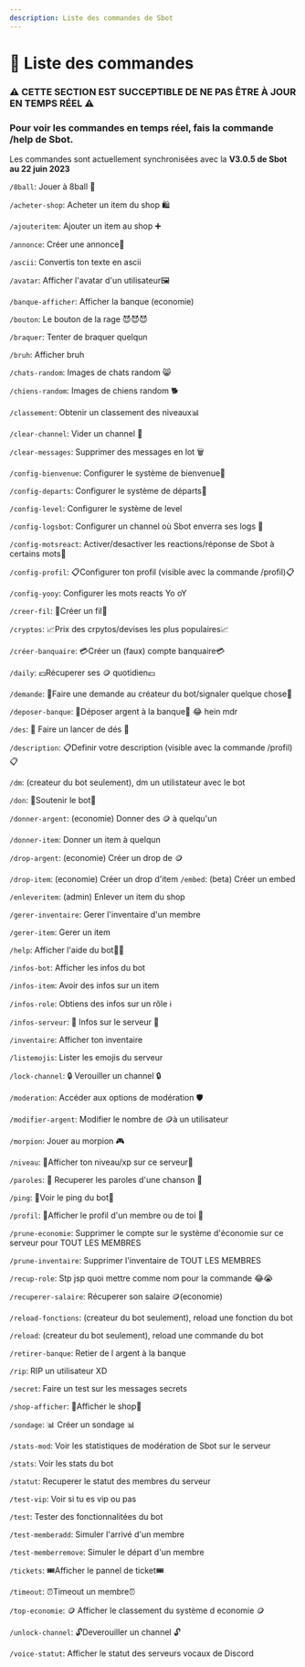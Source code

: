 ```yaml
---
description: Liste des commandes de Sbot
---
```


# 💠 Liste des commandes

### ⚠️ CETTE SECTION EST SUCCEPTIBLE DE NE PAS ÊTRE À JOUR EN TEMPS RÉEL ⚠️

### Pour voir les commandes en temps réel, fais la commande /help de Sbot.

Les commandes sont actuellement synchronisées avec la **V3.0.5 de Sbot au 22 juin 2023**


`/8ball`: Jouer à 8ball 🎱

`/acheter-shop`: Acheter un item du shop 🛍️

`/ajouteritem`: Ajouter un item au shop ➕

`/annonce`: Créer une annonce📢

`/ascii`: Convertis ton texte en ascii

`/avatar`: Afficher l'avatar d'un utilisateur🖼️

`/banque-afficher`: Afficher la banque (economie)

`/bouton`: Le bouton de la rage 😈😈😈

`/braquer`: Tenter de braquer quelqun

`/bruh`: Afficher bruh

`/chats-random`: Images de chats random 😸

`/chiens-random`: Images de chiens random 🐕

`/classement`: Obtenir un classement des niveaux📊

`/clear-channel`: Vider un channel 🚮

`/clear-messages`: Supprimer des messages en lot 🗑️

`/config-bienvenue`: Configurer le système de bienvenue👋

`/config-departs`: Configurer le système de départs🙋

`/config-level`: Configurer le système de level

`/config-logsbot`: Configurer un channel où Sbot enverra ses logs 📜

`/config-motsreact`: Activer/desactiver les reactions/réponse de Sbot à certains mots💬

`/config-profil`: 📋Configurer ton profil (visible avec la commande /profil)📋

`/config-yooy`: Configurer les mots reacts Yo oY

`/creer-fil`: 📑Créer un fil📑

`/cryptos`: 📈Prix des crpytos/devises les plus populaires📈

`/créer-banquaire`: 💳Créer un (faux) compte banquaire💳

`/daily`: 💴Récuperer ses 🪙 quotidien💴

`/demande`: 🙋Faire une demande au créateur du bot/signaler quelque chose🙋

`/deposer-banque`: 🏦Déposer argent à la banque🏦        😂 hein mdr

`/des`: 🎲 Faire un lancer de dés 🎲

`/description`: 📋Definir votre description (visible avec la commande /profil)📋

`/dm`: (createur du bot seulement), dm un utilistateur avec le bot

`/don`: 🐀Soutenir le bot🐀

`/donner-argent`: (economie) Donner des 🪙 à quelqu'un

`/donner-item`: Donner un item à quelqun

`/drop-argent`: (economie) Créer un drop de 🪙

`/drop-item`: (economie) Créer un drop d'item
`/embed`: (beta) Créer un embed

`/enleveritem`: (admin) Enlever un item du shop

`/gerer-inventaire`: Gerer l'inventaire d'un membre

`/gerer-item`: Gerer un item

`/help`: Afficher l'aide du bot🧑‍💻 

`/infos-bot`: Afficher les infos du bot

`/infos-item`: Avoir des infos sur un item

`/infos-role`: Obtiens des infos sur un rôle ℹ️

`/infos-serveur`: 📰 Infos sur le serveur 📰

`/inventaire`: Afficher ton inventaire

`/listemojis`: Lister les emojis du serveur

`/lock-channel`: 🔒 Verouiller un channel 🔒

`/moderation`: Accéder aux options de modération 🛡️

`/modifier-argent`: Modifier le nombre de 🪙à un utilisateur

`/morpion`: Jouer au morpion 🎮

`/niveau`: 👤Afficher ton niveau/xp sur ce serveur👤

`/paroles`: 🎤 Recuperer les paroles d'une chanson 🎤

`/ping`: 🏓Voir le ping du bot🏓

`/profil`: 👥Afficher le profil d'un membre ou de toi 👥

`/prune-economie`: Supprimer le compte sur le système d'économie sur ce serveur pour TOUT LES MEMBRES

`/prune-inventaire`: Supprimer l'inventaire de TOUT LES MEMBRES

`/recup-role`: Stp jsp quoi mettre comme nom pour la commande 😂😭

`/recuperer-salaire`: Récuperer son salaire 🪙(economie)

`/reload-fonctions`: (createur du bot seulement), reload une fonction du bot

`/reload`: (createur du bot seulement), reload une commande du bot

`/retirer-banque`: Retier de l argent à la banque

`/rip`: RIP un utilisateur XD

`/secret`: Faire un test sur les messages secrets

`/shop-afficher`: 🏪Afficher le shop🏪

`/sondage`: 📊 Créer un sondage 📊

`/stats-mod`: Voir les statistiques de modération de Sbot sur le serveur

`/stats`: Voir les stats du bot

`/statut`: Recuperer le statut des membres du serveur

`/test-vip`: Voir si tu es vip ou pas

`/test`: Tester des fonctionnalitées du bot

`/test-memberadd`: Simuler l'arrivé d'un membre

`/test-memberremove`: Simuler le départ d'un membre

`/tickets`: 🎟️Afficher le pannel de ticket🎟️

`/timeout`: ⏰Timeout un membre⏰

`/top-economie`: 🪙 Afficher le classement du système d economie 🪙

`/unlock-channel`: 🔓Deverouiller un channel 🔓

`/voice-statut`: Afficher le statut des serveurs vocaux de Discord

